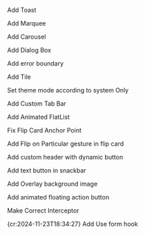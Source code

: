 Add Toast

Add Marquee

Add Carousel

Add Dialog Box

Add error boundary

Add Tile

Set theme mode according to system Only

Add Custom Tab Bar

Add Animated FlatList

Fix Flip Card Anchor Point

Add Flip on Particular gesture in flip card

Add custom header with dynamic button

Add text button in snackbar

Add Overlay background image

Add animated floating action button

Make Correct Interceptor

{cr:2024-11-23T18:34:27} Add Use form hook
